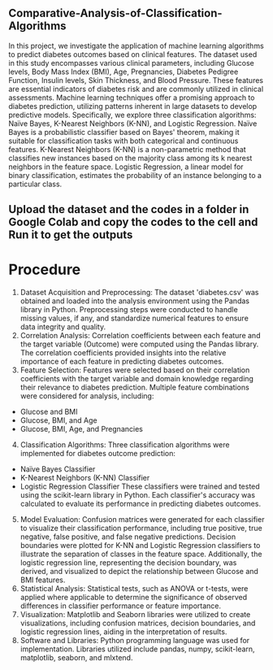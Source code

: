 ## Comparative-Analysis-of-Classification-Algorithms

In this project, we investigate the application of machine learning algorithms to predict diabetes outcomes based on clinical features.
The dataset used in this study encompasses various clinical parameters, including Glucose levels, Body Mass Index (BMI), Age, Pregnancies, Diabetes Pedigree Function, Insulin levels, Skin Thickness, and Blood Pressure. These features are essential indicators of diabetes risk and are commonly utilized in clinical assessments.
Machine learning techniques offer a promising approach to diabetes prediction, utilizing patterns inherent in large datasets to develop predictive models. Specifically, we explore three classification algorithms: Naïve Bayes, K-Nearest Neighbors (K-NN), and Logistic Regression.
Naïve Bayes is a probabilistic classifier based on Bayes' theorem, making it suitable for classification tasks with both categorical and continuous features. K-Nearest Neighbors (K-NN) is a non-parametric method that classifies new instances based on the majority class among its k nearest neighbors in the feature space. Logistic Regression, a linear model for binary classification, estimates the probability of an instance belonging to a particular class.

## Upload the dataset and the codes in a folder in Google Colab and copy the codes to the cell and Run it to get the outputs

# Procedure
1. Dataset Acquisition and Preprocessing: 
The dataset 'diabetes.csv' was obtained and loaded into the analysis environment using the Pandas library in Python. Preprocessing steps were conducted to handle missing values, if any, and standardize numerical features to ensure data integrity and quality.
2. Correlation Analysis: 
Correlation coefficients between each feature and the target variable (Outcome) were computed using the Pandas library. The correlation coefficients provided insights into the relative importance of each feature in predicting diabetes outcomes.
3. Feature Selection: 
Features were selected based on their correlation coefficients with the target variable and domain knowledge regarding their relevance to diabetes prediction. Multiple feature combinations were considered for analysis, including:
- Glucose and BMI
- Glucose, BMI, and Age
- Glucose, BMI, Age, and Pregnancies
4. Classification Algorithms: 
Three classification algorithms were implemented for diabetes outcome prediction:
- Naïve Bayes Classifier
- K-Nearest Neighbors (K-NN) Classifier
- Logistic Regression Classifier
These classifiers were trained and tested using the scikit-learn library in Python. Each classifier's accuracy was calculated to evaluate its performance in predicting diabetes outcomes.
5. Model Evaluation: 
Confusion matrices were generated for each classifier to visualize their classification performance, including true positive, true negative, false positive, and false negative predictions. Decision boundaries were plotted for K-NN and Logistic Regression classifiers to illustrate the separation of classes in the feature space. Additionally, the logistic regression line, representing the decision boundary, was derived, and visualized to depict the relationship between Glucose and BMI features.
6. Statistical Analysis: 
Statistical tests, such as ANOVA or t-tests, were applied where applicable to determine the significance of observed differences in classifier performance or feature importance.
7. Visualization: 
Matplotlib and Seaborn libraries were utilized to create visualizations, including confusion matrices, decision boundaries, and logistic regression lines, aiding in the interpretation of results.
8. Software and Libraries: 
Python programming language was used for implementation. Libraries utilized include pandas, numpy, scikit-learn, matplotlib, seaborn, and mlxtend.
